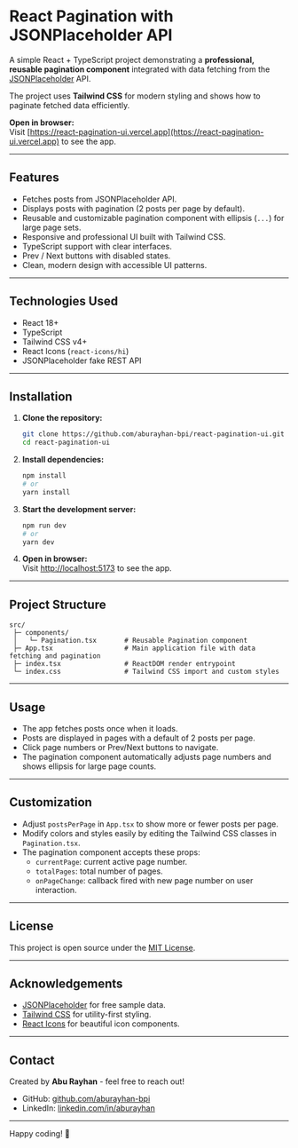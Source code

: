 # React Pagination with JSONPlaceholder API

A simple React + TypeScript project demonstrating a **professional, reusable pagination component** integrated with data fetching from the [JSONPlaceholder](https://jsonplaceholder.typicode.com/) API.  

The project uses **Tailwind CSS** for modern styling and shows how to paginate fetched data efficiently.

 **Open in browser:**  
   Visit [https://react-pagination-ui.vercel.app](https://react-pagination-ui.vercel.app) to see the app.

---

## Features

- Fetches posts from JSONPlaceholder API.
- Displays posts with pagination (2 posts per page by default).
- Reusable and customizable pagination component with ellipsis (`...`) for large page sets.
- Responsive and professional UI built with Tailwind CSS.
- TypeScript support with clear interfaces.
- Prev / Next buttons with disabled states.
- Clean, modern design with accessible UI patterns.

---

## Technologies Used

- React 18+
- TypeScript
- Tailwind CSS v4+
- React Icons (`react-icons/hi`)
- JSONPlaceholder fake REST API

---

## Installation

1. **Clone the repository:**

   ```bash
   git clone https://github.com/aburayhan-bpi/react-pagination-ui.git
   cd react-pagination-ui
   ```

2. **Install dependencies:**

   ```bash
   npm install
   # or
   yarn install
   ```

3. **Start the development server:**

   ```bash
   npm run dev
   # or
   yarn dev
   ```

4. **Open in browser:**  
   Visit [http://localhost:5173](http://localhost:5173) to see the app.

---

## Project Structure

```
src/
 ├─ components/
 │   └─ Pagination.tsx       # Reusable Pagination component
 ├─ App.tsx                  # Main application file with data fetching and pagination
 ├─ index.tsx                # ReactDOM render entrypoint
 └─ index.css                # Tailwind CSS import and custom styles
```

---

## Usage

- The app fetches posts once when it loads.
- Posts are displayed in pages with a default of 2 posts per page.
- Click page numbers or Prev/Next buttons to navigate.
- The pagination component automatically adjusts page numbers and shows ellipsis for large page counts.

---

## Customization

- Adjust `postsPerPage` in `App.tsx` to show more or fewer posts per page.
- Modify colors and styles easily by editing the Tailwind CSS classes in `Pagination.tsx`.
- The pagination component accepts these props:
  - `currentPage`: current active page number.
  - `totalPages`: total number of pages.
  - `onPageChange`: callback fired with new page number on user interaction.

---

## License

This project is open source under the [MIT License](LICENSE).

---

## Acknowledgements

- [JSONPlaceholder](https://jsonplaceholder.typicode.com/) for free sample data.
- [Tailwind CSS](https://tailwindcss.com/) for utility-first styling.
- [React Icons](https://react-icons.github.io/react-icons/) for beautiful icon components.

---

## Contact

Created by **Abu Rayhan** - feel free to reach out!

- GitHub: [github.com/aburayhan-bpi](https://github.com/aburayhan-bpi)
- LinkedIn: [linkedin.com/in/aburayhan](https://linkedin.com/in/aburayhan-bpi21)

---

Happy coding! 🚀
